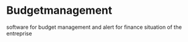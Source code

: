 # Budgetmanagement
software for budget management and alert for finance situation of the entreprise
